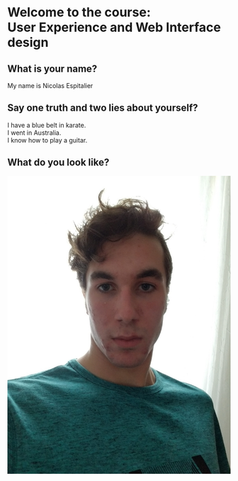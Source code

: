 <!DOCTYPE html>
<html>
<head>
<title>Welcome to 420-N13-LA</title>
<link rel="stylesheet" href="styles.css">
</head>
<body>

 <h1>Welcome to the course: </br> User Experience and Web Interface design</h1>

 <h2>What is your name?</h2>

 <p> My name is Nicolas Espitalier </p>

 <h2>Say one truth and two lies about yourself?</h2>

 <p> I have a blue belt in karate. <br>I went in Australia. <br> I know how to play a guitar.</p>
 
 <h2>What do you look like?</h2>

 <img src="photo nicolas espitalier.jpg">
 </body>
 
 </html>
